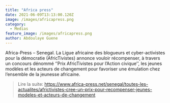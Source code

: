 ```yaml
---
title: "Africa press"
date: 2021-06-09T13:13:00.120Z
image: /images/africapress.png
category:
  - Medias
feature_image: /images/africapress.png
author: Abdoulaye Guene
---
```

Africa-Press – Senegal. La Ligue africaine des blogueurs et cyber-activistes pour la démocratie (AfricTivistes) annonce vouloir récompenser, à travers un concours dénommé ‘’Prix AfricTivistes pour l’Action civique’’, les jeunes modèles et les acteurs de changement pour favoriser une émulation chez l’ensemble de la jeunesse africaine.
>Lire la suite: https://www.africa-press.net/senegal/toutes-les-actualites/africtivistes-cree-un-prix-pour-recompenser-jeunes-modeles-et-acteurs-de-changement